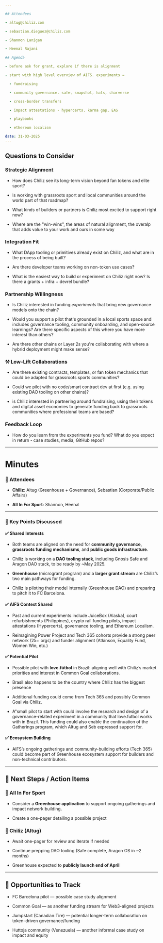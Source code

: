 ```yaml
---

## Attendees

- altug@chiliz.com

- sebastian.dieguez@chiliz.com

- Shannon Lanigan

- Heenal Rajani

## Agenda

- before ask for grant, explore if there is alignment

- start with high level overview of AIFS. experiments =

  - fundraising

  - community governance. safe, snapshot, hats, charverse

  - cross-border transfers

  - impact attestations - hypercerts, karma gap, EAS

  - playbooks

  - ethereum localism

date: 31-03-2025
---
```


## Questions to Consider

### Strategic Alignment

- How does Chiliz see its long-term vision beyond fan tokens and elite sport?

- Is working with grassroots sport and local communities around the world part of that roadmap?

- What kinds of builders or partners is Chiliz most excited to support right now?

- Where are the "win-wins", the areas of natural alignment, the overalp that adds value to your work and ours in some way

### Integration Fit

- What DApp tooling or primitives already exist on Chiliz, and what are in the process of being built?

- Are there developer teams working on non-token use cases?

- What is the easiest way to build or experiment on Chiliz right now? Is there a grants + infra + devrel bundle?

### Partnership Willingness

- Is Chiliz interested in funding _experiments_ that bring new governance models onto the chain?

- Would you support a pilot that's grounded in a local sports space and includes governance tooling, community onboarding, and open-source learnings? Are there specific aspects of this where you have more interest than others?

- Are there other chains or Layer 2s you're collaborating with where a hybrid deployment might make sense?

### ⚒️ Low-Lift Collaborations

- Are there existing contracts, templates, or fan token mechanics that could be adapted for grassroots sports communities?

- Could we pilot with no code/smart contract dev at first (e.g. using existing DAO tooling on other chains)?

- is Chiliz interested in partnering around fundraising, using their tokens and digital asset economies to generate funding back to grassroots communities where professional teams are based?

### Feedback Loop

- How do you learn from the experiments you fund? What do you expect in return - case studies, media, GitHub repos?

 

---

# Minutes

### 🔹 Attendees

- **Chiliz**: Altug (Greenhouse + Governance), Sebastian (Corporate/Public Affairs)

- **All In For Sport**: Shannon, Heenal

---

### 🔹 Key Points Discussed

#### ✅ Shared Interests

- Both teams are aligned on the need for **community governance**, **grassroots funding mechanisms**, and **public goods infrastructure**.

- Chiliz is working on a **DAO tooling stack**, including Gnosis Safe and Aragon DAO stack, to be ready by \~May 2025.

- **Greenhouse** (microgrant program) and a **larger grant stream** are Chiliz’s two main pathways for funding.

- Chiliz is piloting their model internally (Greenhouse DAO) and preparing to pitch it to FC Barcelona.

#### ✅ AIFS Context Shared

- Past and current experiments include JuiceBox (Alaska), court refurbishments (Philippines), crypto rail funding pilots, impact attestations (Hypercerts), governance tooling, and Ethereum Localism.

- Reimagining Power Project and Tech 365 cohorts provide a strong peer network (25+ orgs) and funder alignment (Atkinson, Equality Fund, Women Win, etc.)

#### ✅ Potential Pilot

- Possible pilot with **love.fútbol** in Brazil: aligning well with Chiliz’s market priorities and interest in Common Goal collaborations.

- Brasil also happens to be the country where Chiliz has the biggest presence

- Additional funding could come from Tech 365 and possibly Common Goal via Chiliz.

- A"small pilot to start with could involve the research and design of a governance-related experiment in a community that love.futbol works with in Brazil. This funding could also enable the continuation of the Gatherings program, which Altug and Seb expressed support for.


#### ✅ Ecosystem Building

- AIFS’s ongoing gatherings and community-building efforts (Tech 365) could become part of Greenhouse ecosystem support for builders and non-technical contributors.

---

## 📝 Next Steps / Action Items

### 🔸 All In For Sport

- Consider a **Greenhouse application** to support ongoing gatherings and impact network building.

- Create a one-pager detailing a possible project

### 🔸 Chiliz (Altug)

- Await one-pager for review and iterate if needed

- Continue prepping DAO tooling (Safe complete, Aragon OS in \~2 months)

- Greenhouse expected to **publicly launch end of April**

---

## 📌 Opportunities to Track

- FC Barcelona pilot — possible case study alignment

- Common Goal — as another funding stream for Web3-aligned projects

- Jumpstart (Canadian Tire) — potential longer-term collaboration on token-driven governance/funding

- Huttoja community (Venezuela) — another informal case study on impact and equity